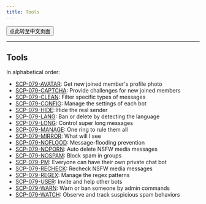 ```yaml
---
title: Tools
---
```


<button onmouseover="PlaySound('totop1')" onmouseout="StopSound('totop1')" onclick="window.location.href = '/tools-zh/';" class="zh">点此转至中文页面</button>

---

## Tools

In alphabetical order:

- [SCP-079-AVATAR](/avatar/):
Get new joined member's profile photo
- [SCP-079-CAPTCHA](/captcha/):
Provide challenges for new joined members
- [SCP-079-CLEAN](/clean/): 
Filter specific types of messages
- [SCP-079-CONFIG](/config/): 
Manage the settings of each bot
- [SCP-079-HIDE](/hide/): 
Hide the real sender
- [SCP-079-LANG](/lang/): 
Ban or delete by detecting the language
- [SCP-079-LONG](/long/): 
Control super long messages
- [SCP-079-MANAGE](/manage/): 
One ring to rule them all
- [SCP-079-MIRROR](/mirror/):
What will I see
- [SCP-079-NOFLOOD](/noflood/): 
Message-flooding prevention
- [SCP-079-NOPORN](/noporn/): 
Auto delete NSFW media messages
- [SCP-079-NOSPAM](/nospam/):
Block spam in groups
- [SCP-079-PM](/pm/): 
Everyone can have their own private chat bot
- [SCP-079-RECHECK](/recheck/): 
Recheck NSFW media messages
- [SCP-079-REGEX](/regex/): 
Manage the regex patterns
- [SCP-079-USER](/user/): 
Invite and help other bots
- [SCP-079-WARN](/warn/): 
Warn or ban someone by admin commands
- [SCP-079-WATCH](/watch/):
Observe and track suspicious spam behaviors

<audio src="/audio/page/tools.ogg" autoplay></audio>
